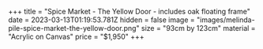 +++
title = "Spice Market - The Yellow Door - includes oak floating frame"
date = 2023-03-13T01:19:53.781Z
hidden = false
image = "images/melinda-pile-spice-market-the-yellow-door.png"
size = "93cm by 123cm"
material = "Acrylic on Canvas"
price = "$1,950"
+++
